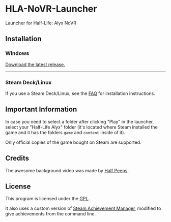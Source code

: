 # HLA-NoVR-Launcher
Launcher for Half-Life: Alyx NoVR

## Installation

### Windows
[Download the latest release.](https://github.com/HLANoVR/HLA-NoVR-Launcher/releases/latest/download/HLA-NoVR-Launcher.exe)

---

### Steam Deck/Linux

If you use a Steam Deck/Linux, see the [FAQ](https://docs.google.com/document/d/1mlDz24iE1r4Lf16y5N9I37ZIvm4V0ie2Sxg1GBlcs10) for installation instructions.

## Important Information

In case you need to select a folder after clicking "Play" in the launcher, select your "Half-Life Alyx" folder (it's located where Steam installed the game and it has the folders `game` and `content` inside of it).

Only official copies of the game bought on Steam are supported.

## Credits
The awesome background video was made by [Half Peeps](https://www.youtube.com/@HALFPEEPS).

## License
This program is licensed under the [GPL](LICENSE).

It also uses a custom version of [Steam Achievement Manager](https://github.com/gibbed/SteamAchievementManager), modified to give achievements from the command line.
